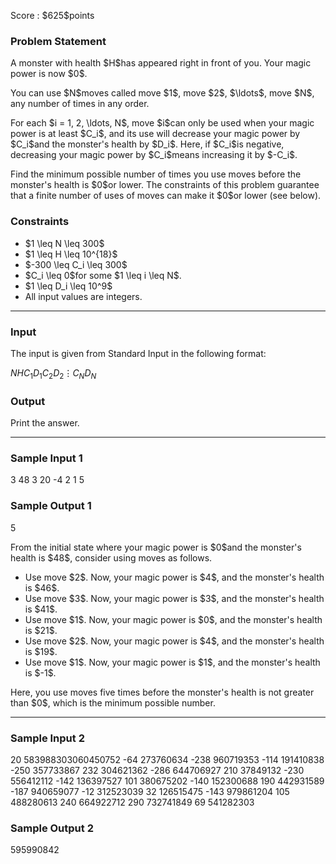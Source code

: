 
<div>

<span>

<span>

<p>
Score : $625$points
</p>

<div>

<section>

### **Problem Statement**

<p>
A monster with health $H$has appeared right in front of you.
Your magic power is now $0$.
</p>

<p>
You can use $N$moves called move $1$, move $2$, $\ldots$, move $N$, any number of times in any order.
</p>

<p>
For each $i = 1, 2, \ldots, N$, move $i$can only be used when your magic power is at least $C_i$, and its use will decrease your magic power by $C_i$and the monster's health by $D_i$.
Here, if $C_i$is negative, decreasing your magic power by $C_i$means increasing it by $-C_i$.
</p>

<p>
Find the minimum possible number of times you use moves before the monster's health is $0$or lower.
The constraints of this problem guarantee that a finite number of uses of moves can make it $0$or lower (see below).
</p>

</section>

</div>

<div>

<section>

### **Constraints**

<ul>

<li>
$1 \leq N \leq 300$
</li>

<li>
$1 \leq H \leq 10^{18}$
</li>

<li>
$-300 \leq C_i \leq 300$
</li>

<li>
$C_i \leq 0$for some $1 \leq i \leq N$.
</li>

<li>
$1 \leq D_i \leq 10^9$
</li>

<li>
All input values are integers.
</li>

</ul>

</section>

</div>

---

<div>

<div>

<section>

### **Input**

<p>
The input is given from Standard Input in the following format:
</p>

<div>

$N$$H$$C_1$$D_1$$C_2$$D_2$$\vdots$$C_N$$D_N$
</div>

</section>

</div>

<div>

<section>

### **Output**

<p>
Print the answer.
</p>

</section>

</div>

</div>

---

<div>

<section>

### **Sample Input 1**

<div>

3 48
3 20
-4 2
1 5

</div>

</section>

</div>

<div>

<section>

### **Sample Output 1**

<div>

5

</div>

<p>
From the initial state where your magic power is $0$and the monster's health is $48$, consider using moves as follows.
</p>

<ul>

<li>
Use move $2$. Now, your magic power is $4$, and the monster's health is $46$.
</li>

<li>
Use move $3$. Now, your magic power is $3$, and the monster's health is $41$.
</li>

<li>
Use move $1$. Now, your magic power is $0$, and the monster's health is $21$.
</li>

<li>
Use move $2$. Now, your magic power is $4$, and the monster's health is $19$.
</li>

<li>
Use move $1$. Now, your magic power is $1$, and the monster's health is $-1$.
</li>

</ul>

<p>
Here, you use moves five times before the monster's health is not greater than $0$, which is the minimum possible number.
</p>

</section>

</div>

---

<div>

<section>

### **Sample Input 2**

<div>

20 583988303060450752
-64 273760634
-238 960719353
-114 191410838
-250 357733867
232 304621362
-286 644706927
210 37849132
-230 556412112
-142 136397527
101 380675202
-140 152300688
190 442931589
-187 940659077
-12 312523039
32 126515475
-143 979861204
105 488280613
240 664922712
290 732741849
69 541282303

</div>

</section>

</div>

<div>

<section>

### **Sample Output 2**

<div>

595990842

</div>

</section>

</div>

</span>

</span>

</div>
